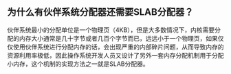 为什么有伙伴系统分配器还需要SLAB分配器？
------

伙伴系统最小的分配单位是一个物理页（4KB），但是大多数情况下，内核需要分配的内存大小通常是几十字节或者几百个字节而已，远远小于一个物理页，如果仅仅使用伙伴系统进行分配内存的话，会出现严重的内部碎片问题，从而导致内存的资源利用率极低，因此操作系统开发人员又设计了另外一套内存分配机制用于分配小内存，这个机制的实现方法之一就是SLAB分配器。
